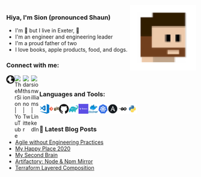 <img align="right" src="https://github.com/willis7/willis7/blob/master/pixel_avatar.png" alt="It me" width=175px height=175px />

### Hiya, I'm Sion (pronounced Shaun)

* I'm 🏴󠁧󠁢󠁷󠁬󠁳󠁿 but I live in Exeter, 🏴󠁧󠁢󠁥󠁮󠁧󠁿
* I'm an engineer and engineering leader
* I'm a proud father of two
* I love books, apple products, food, and dogs.

### Connect with me:

[<img align="left" alt="sionwilliams.com" width="22px" src="https://raw.githubusercontent.com/iconic/open-iconic/master/svg/globe.svg" />][website]
[<img align="left" alt="TheMrSion | YouTube" width="22px" src="https://cdn.jsdelivr.net/npm/simple-icons@v3/icons/youtube.svg" />][youtube]
[<img align="left" alt="darthsionno | Twitter" width="22px" src="https://cdn.jsdelivr.net/npm/simple-icons@v3/icons/twitter.svg" />][twitter]
[<img align="left" alt="sionwilliams | LinkedIn" width="22px" src="https://cdn.jsdelivr.net/npm/simple-icons@v3/icons/linkedin.svg" />][linkedin]

<br />

### Languages and Tools:

[<img align="left" alt="Visual Studio Code" width="26px" src="https://raw.githubusercontent.com/github/explore/80688e429a7d4ef2fca1e82350fe8e3517d3494d/topics/visual-studio-code/visual-studio-code.png" />][vscode_home]
[<img align="left" alt="Git" width="26px" src="https://raw.githubusercontent.com/github/explore/80688e429a7d4ef2fca1e82350fe8e3517d3494d/topics/git/git.png" />][git_home]
[<img align="left" alt="GitHub" width="26px" src="https://raw.githubusercontent.com/github/explore/78df643247d429f6cc873026c0622819ad797942/topics/github/github.png" />][github_home]
[<img align="left" alt="Gradle" width="26px" src="https://raw.githubusercontent.com/github/explore/59009b1589a883459c0ae19044e3e7e3ec0c4e0a/topics/gradle/gradle.png" />][gradle_home]
[<img align="left" alt="Terraform" width="26px" src="https://raw.githubusercontent.com/github/explore/80688e429a7d4ef2fca1e82350fe8e3517d3494d/topics/terraform/terraform.png" />][tf_home]
[<img align="left" alt="Docker" width="26px" src="https://raw.githubusercontent.com/github/explore/80688e429a7d4ef2fca1e82350fe8e3517d3494d/topics/docker/docker.png" />][docker_home]
[<img align="left" alt="Kubernetes" width="26px" src="https://raw.githubusercontent.com/github/explore/80688e429a7d4ef2fca1e82350fe8e3517d3494d/topics/kubernetes/kubernetes.png" />][k8_home]
[<img align="left" alt="Ansible" width="26px" src="https://raw.githubusercontent.com/github/explore/80688e429a7d4ef2fca1e82350fe8e3517d3494d/topics/ansible/ansible.png" />][ansible_home]
[<img align="left" alt="Golang" width="26px" src="https://raw.githubusercontent.com/github/explore/80688e429a7d4ef2fca1e82350fe8e3517d3494d/topics/go/go.png" />][go_home]
[<img align="left" alt="Python" width="26px" src="https://raw.githubusercontent.com/github/explore/80688e429a7d4ef2fca1e82350fe8e3517d3494d/topics/python/python.png" />][py_home]

<br />
<br />

### 📕 Latest Blog Posts
<!-- BLOG-POST-LIST:START -->
- [Agile without Engineering Practices](https://sionwilliams.com/posts/2021-01-08-agile-without-engineering-practices/)
- [My Happy Place 2020](https://sionwilliams.com/posts/2021-01-01-my-happy-place/)
- [My Second Brain](https://sionwilliams.com/posts/2020-12-10-my-second-brain/)
- [Artifactory: Node & Npm Mirror](https://sionwilliams.com/posts/2020-12-09-node-n-npm-mirror/)
- [Terraform Layered Composition](https://sionwilliams.com/posts/2020-10-29-terraform-layered-composition/)
<!-- BLOG-POST-LIST:END -->

[website]: https://sionwilliams.com
[twitter]: https://twitter.com/darthsionno
[youtube]: https://youtube.com/themrsion
[linkedin]: https://linkedin.com/in/sionwilliams
[vscode_home]: https://code.visualstudio.com/
[git_home]: https://git-scm.com
[github_home]: https://github.com/
[gradle_home]: https://gradle.org
[tf_home]: https://www.terraform.io
[docker_home]: https://www.docker.com
[k8_home]: https://kubernetes.io
[ansible_home]: https://www.ansible.com
[go_home]: https://golang.org
[py_home]: https://www.python.org

